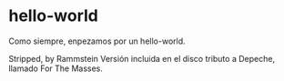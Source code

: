 # hello-world
Como siempre, enpezamos por un hello-world.

Stripped, by Rammstein
Versión incluida en el disco tributo a Depeche, llamado For The Masses.
